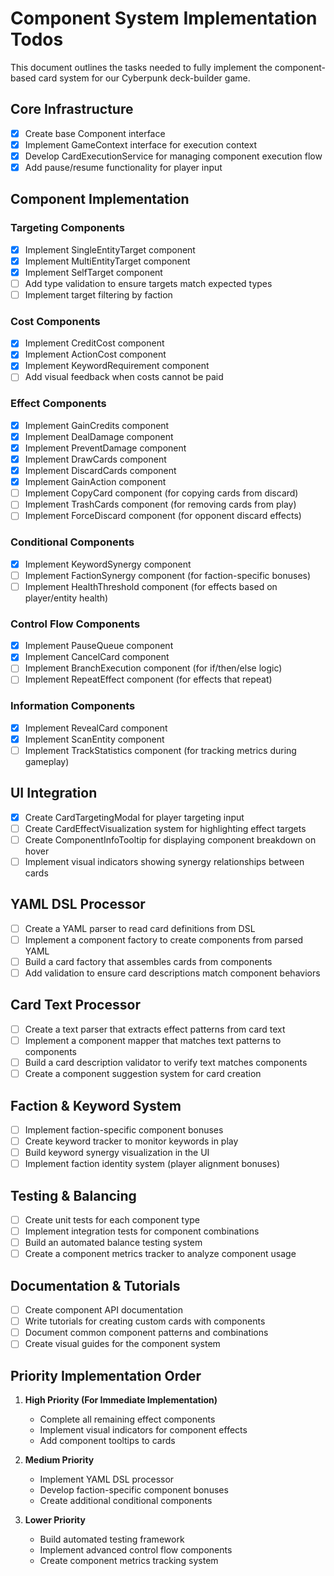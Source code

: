 # Component System Implementation Todos

This document outlines the tasks needed to fully implement the component-based card system for our Cyberpunk deck-builder game.

## Core Infrastructure

- [x] Create base Component interface
- [x] Implement GameContext interface for execution context
- [x] Develop CardExecutionService for managing component execution flow
- [x] Add pause/resume functionality for player input

## Component Implementation

### Targeting Components
- [x] Implement SingleEntityTarget component
- [x] Implement MultiEntityTarget component
- [x] Implement SelfTarget component
- [ ] Add type validation to ensure targets match expected types
- [ ] Implement target filtering by faction

### Cost Components
- [x] Implement CreditCost component
- [x] Implement ActionCost component
- [x] Implement KeywordRequirement component
- [ ] Add visual feedback when costs cannot be paid

### Effect Components
- [x] Implement GainCredits component
- [x] Implement DealDamage component
- [x] Implement PreventDamage component
- [x] Implement DrawCards component
- [x] Implement DiscardCards component
- [x] Implement GainAction component
- [ ] Implement CopyCard component (for copying cards from discard)
- [ ] Implement TrashCards component (for removing cards from play)
- [ ] Implement ForceDiscard component (for opponent discard effects)

### Conditional Components
- [x] Implement KeywordSynergy component
- [ ] Implement FactionSynergy component (for faction-specific bonuses)
- [ ] Implement HealthThreshold component (for effects based on player/entity health)

### Control Flow Components
- [x] Implement PauseQueue component
- [x] Implement CancelCard component
- [ ] Implement BranchExecution component (for if/then/else logic)
- [ ] Implement RepeatEffect component (for effects that repeat)

### Information Components
- [x] Implement RevealCard component
- [x] Implement ScanEntity component
- [ ] Implement TrackStatistics component (for tracking metrics during gameplay)

## UI Integration

- [x] Create CardTargetingModal for player targeting input
- [ ] Create CardEffectVisualization system for highlighting effect targets
- [ ] Create ComponentInfoTooltip for displaying component breakdown on hover
- [ ] Implement visual indicators showing synergy relationships between cards

## YAML DSL Processor

- [ ] Create a YAML parser to read card definitions from DSL
- [ ] Implement a component factory to create components from parsed YAML
- [ ] Build a card factory that assembles cards from components
- [ ] Add validation to ensure card descriptions match component behaviors

## Card Text Processor

- [ ] Create a text parser that extracts effect patterns from card text
- [ ] Implement a component mapper that matches text patterns to components
- [ ] Build a card description validator to verify text matches components
- [ ] Create a component suggestion system for card creation

## Faction & Keyword System

- [ ] Implement faction-specific component bonuses
- [ ] Create keyword tracker to monitor keywords in play
- [ ] Build keyword synergy visualization in the UI
- [ ] Implement faction identity system (player alignment bonuses)

## Testing & Balancing

- [ ] Create unit tests for each component type
- [ ] Implement integration tests for component combinations
- [ ] Build an automated balance testing system
- [ ] Create a component metrics tracker to analyze component usage

## Documentation & Tutorials

- [ ] Create component API documentation
- [ ] Write tutorials for creating custom cards with components
- [ ] Document common component patterns and combinations
- [ ] Create visual guides for the component system

## Priority Implementation Order

1. **High Priority (For Immediate Implementation)**
   - Complete all remaining effect components
   - Implement visual indicators for component effects
   - Add component tooltips to cards

2. **Medium Priority**
   - Implement YAML DSL processor
   - Develop faction-specific component bonuses
   - Create additional conditional components

3. **Lower Priority**
   - Build automated testing framework
   - Implement advanced control flow components
   - Create component metrics tracking system